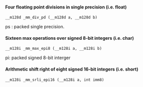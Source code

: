 #### Four floating point divisions in single precision (i.e. float)

`__m128d _mm_div_pd (__m128d a, __m128d b)`

ps : packed single precision.



#### Sixteen max operations over signed 8-bit integers (i.e. char)

`__m128i _mm_max_epi8 (__m128i a, __m128i b)`

pi: packed signed 8-bit interger



#### Arithmetic shift right of eight signed 16-bit integers (i.e. short)

`__m128i _mm_srli_epi16 (__m128i a, int imm8)`